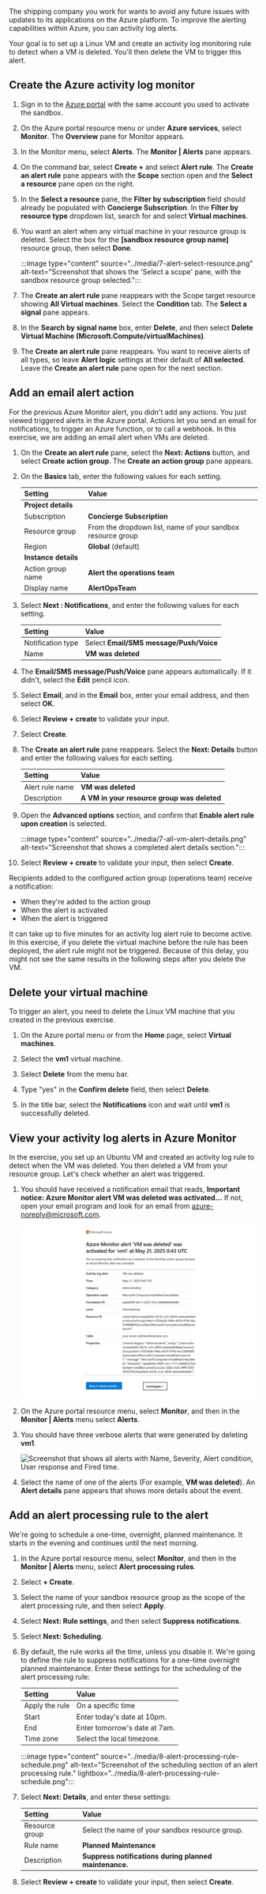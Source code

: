 The shipping company you work for wants to avoid any future issues with updates to its applications on the Azure platform. To improve the alerting capabilities within Azure, you can activity log alerts.

Your goal is to set up a Linux VM and create an activity log monitoring rule to detect when a VM is deleted. You'll then delete the VM to trigger this alert.

## Create the Azure activity log monitor

1. Sign in to the [Azure portal](https://portal.azure.com/learn.docs.microsoft.com?azure-portal=true) with the same account you used to activate the sandbox.

1. On the Azure portal resource menu or under **Azure services**, select **Monitor**. The **Overview** pane for Monitor appears.

1. In the Monitor menu, select **Alerts**. The **Monitor | Alerts** pane appears.

1. On the command bar, select **Create +** and select **Alert rule**. The **Create an alert rule** pane appears with the **Scope** section open and the **Select a resource** pane open on the right.

1. In the **Select a resource** pane, the **Filter by subscription** field should already be populated with **Concierge Subscription**. In the **Filter by resource type** dropdown list, search for and select **Virtual machines**.

1. You want an alert when any virtual machine in your resource group is deleted. Select the box for the **<rgn>[sandbox resource group name]</rgn>** resource group, then select **Done**.

   :::image type="content" source="../media/7-alert-select-resource.png" alt-text="Screenshot that shows the 'Select a scope' pane, with the sandbox resource group selected.":::

1. The **Create an alert rule** pane reappears with the Scope target resource showing **All Virtual machines**. Select the **Condition** tab. The **Select a signal** pane appears.

1. In the **Search by signal name** box, enter **Delete**, and then select **Delete Virtual Machine (Microsoft.Compute/virtualMachines)**.

1. The **Create an alert rule** pane reappears. You want to receive alerts of all types, so leave **Alert logic** settings at their default of **All selected**. Leave the **Create an alert rule** pane open for the next section.

## Add an email alert action

For the previous Azure Monitor alert, you didn't add any actions. You just viewed triggered alerts in the Azure portal. Actions let you send an email for notifications, to trigger an Azure function, or to call a webhook. In this exercise, we are adding an email alert when VMs are deleted.

1. On the **Create an alert rule** pane, select the **Next: Actions** button, and select **Create action group**. The **Create an action group** pane appears.

1. On the **Basics** tab, enter the following values for each setting.

    | Setting | Value |
    |---------|---------|
    | **Project details** |
    | Subscription | **Concierge Subscription** |
    | Resource group | From the dropdown list, name of your sandbox resource group |
    | Region | **Global** (default) |
    | **Instance details** |
    | Action group name | **Alert the operations team** |
    | Display name | **AlertOpsTeam** |

1. Select **Next : Notifications**, and enter the following values for each setting.

    | Setting | Value |
    |---------|---------|
    | Notification type | Select **Email/SMS message/Push/Voice** |
    | Name | **VM was deleted** |

1. The **Email/SMS message/Push/Voice** pane appears automatically. If it didn't, select the **Edit** pencil icon.

1. Select **Email**, and in the **Email** box, enter your email address, and then select **OK**.

1. Select **Review + create** to validate your input.

1. Select **Create**.

1. The **Create an alert rule** pane reappears. Select the **Next: Details** button and enter the following values for each setting.

    | Setting | Value |
    |---------|---------|
    | Alert rule name | **VM was deleted** |
    | Description | **A VM in your resource group was deleted** |

1. Open the **Advanced options** section, and confirm that **Enable alert rule upon creation** is selected.

   :::image type="content" source="../media/7-all-vm-alert-details.png" alt-text="Screenshot that shows a completed alert details section.":::

1. Select **Review + create** to validate your input, then select **Create**.

Recipients added to the configured action group (operations team) receive a notification:

- When they're added to the action group
- When the alert is activated
- When the alert is triggered

It can take up to five minutes for an activity log alert rule to become active. In this exercise, if you delete the virtual machine before the rule has been deployed, the alert rule might not be triggered. Because of this delay, you might not see the same results in the following steps after you delete the VM.

## Delete your virtual machine

To trigger an alert, you need to delete the Linux VM machine that you created in the previous exercise.

1. On the Azure portal menu or from the **Home** page, select **Virtual machines**.

1. Select the **vm1** virtual machine.

1. Select **Delete** from the menu bar.

1. Type "yes" in the **Confirm delete** field, then select **Delete**.

1. In the title bar, select the **Notifications** icon and wait until **vm1** is successfully deleted.

## View your activity log alerts in Azure Monitor

In the exercise, you set up an Ubuntu VM and created an activity log rule to detect when the VM was deleted. You then deleted a VM from your resource group. Let's check whether an alert was triggered.

1. You should have received a notification email that reads, **Important notice: Azure Monitor alert VM was deleted was activated...** If not, open your email program and look for an email from azure-noreply@microsoft.com.

    ![Screenshot of alert email.](../media/7-alert-email.png)

1. On the Azure portal resource menu, select **Monitor**, and then in the **Monitor | Alerts** menu select **Alerts**.

1. You should have three verbose alerts that were generated by deleting **vm1**.

    ![Screenshot that shows all alerts with Name, Severity, Alert condition, User response and Fired time.](../media/7-vm-rg-deleted-alert.png)

1. Select the name of one of the alerts (For example, **VM was deleted**). An **Alert details** pane appears that shows more details about the event.

## Add an alert processing rule to the alert

We're going to schedule a one-time, overnight, planned maintenance. It starts in the evening and continues until the next morning.

1. In the Azure portal resource menu, select **Monitor**, and then in the **Monitor | Alerts** menu, select **Alert processing rules**.
1. Select **+ Create**.
1. Select the name of your sandbox resource group as the scope of the alert processing rule, and then select **Apply**.
1. Select **Next: Rule settings**, and then select **Suppress notifications**.
1. Select **Next: Scheduling**.
1. By default, the rule works all the time, unless you disable it. We're going to define the rule to suppress notifications for a one-time overnight planned maintenance.
Enter these settings for the scheduling of the alert processing rule:

    | Setting | Value |
    |---------|---------|
    |Apply the rule |On a specific time|
    |Start|Enter today's date at 10pm.|
    |End|Enter tomorrow's date at 7am.|
    |Time zone|Select the local timezone.|

    :::image type="content" source="../media/8-alert-processing-rule-schedule.png" alt-text="Screenshot of the scheduling section of an alert processing rule." lightbox="../media/8-alert-processing-rule-schedule.png":::

1. Select **Next: Details**, and enter these settings:

    | Setting | Value |
    |---------|---------|
    |Resource group |Select the name of your sandbox resource group. |
    |Rule name|**Planned Maintenance**|
    |Description|**Suppress notifications during planned maintenance.**|

1. Select **Review + create** to validate your input, then select **Create**.